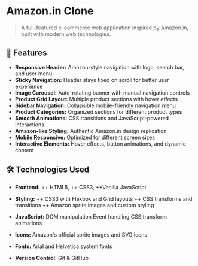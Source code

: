 # Amazon.in Clone
> A full-featured e-commerce web application inspired by Amazon.in, built with modern web technologies.

## 🚀 Features
- **Responsive Header:** Amazon-style navigation with logo, search bar, and user menu
- **Sticky Navigation:** Header stays fixed on scroll for better user experience
- **Image Carousel:** Auto-rotating banner with manual navigation controls
- **Product Grid Layout:** Multiple product sections with hover effects
- **Sidebar Navigation:** Collapsible mobile-friendly navigation menu
- **Product Categories:** Organized sections for different product types
- **Smooth Animations:** CSS transitions and JavaScript-powered interactions
- **Amazon-like Styling:** Authentic Amazon.in design replication
- **Mobile Responsive:** Optimized for different screen sizes
- **Interactive Elements:** Hover effects, button animations, and dynamic content

## 🛠️ Technologies Used

+ **Frontend:** ++ HTML5, ++ CSS3, ++Vanilla JavaScript
+ **Styling:**
  ++ CSS3 with Flexbox and Grid layouts
++ CSS transforms and transitions
++ Amazon sprite images and custom styling

+ **JavaScript:**
DOM manipulation
Event handling
CSS transform animations

+ **Icons:** Amazon's official sprite images and SVG icons
+ **Fonts:** Arial and Helvetica system fonts
+ **Version Control:** Git & GitHub
